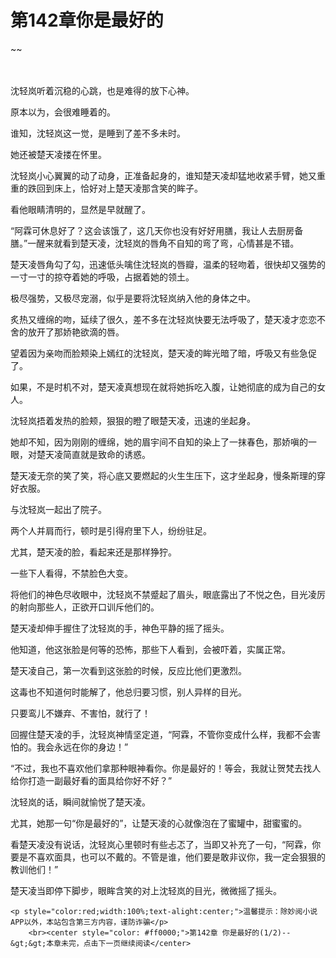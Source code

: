 # 第142章你是最好的
~~
    	    <p name="pagetop" href="javascript:void(0);" onclick="return false" style="line-height: 35px;padding: 10px;color: #333;"> </p><p>沈轻岚听着沉稳的心跳，也是难得的放下心神。</p><p>原本以为，会很难睡着的。</p><p>谁知，沈轻岚这一觉，是睡到了差不多未时。</p><p>她还被楚天凌搂在怀里。</p><p>沈轻岚小心翼翼的动了动身，正准备起身的，谁知楚天凌却猛地收紧手臂，她又重重的跌回到床上，恰好对上楚天凌那含笑的眸子。</p><p>看他眼睛清明的，显然是早就醒了。</p><p>“阿霖可休息好了？这会该饿了，这几天你也没有好好用膳，我让人去厨房备膳。”一醒来就看到楚天凌，沈轻岚的唇角不自知的弯了弯，心情甚是不错。</p><p>楚天凌唇角勾了勾，迅速低头噙住沈轻岚的唇瓣，温柔的轻吻着，很快却又强势的一寸一寸的掠夺着她的呼吸，占据着她的领土。</p><p>极尽强势，又极尽宠溺，似乎是要将沈轻岚纳入他的身体之中。</p><p>炙热又缠绵的吻，延续了很久，差不多在沈轻岚快要无法呼吸了，楚天凌才恋恋不舍的放开了那娇艳欲滴的唇。</p><p>望着因为亲吻而脸颊染上嫣红的沈轻岚，楚天凌的眸光暗了暗，呼吸又有些急促了。</p><p>如果，不是时机不对，楚天凌真想现在就将她拆吃入腹，让她彻底的成为自己的女人。</p><p>沈轻岚捂着发热的脸颊，狠狠的瞪了眼楚天凌，迅速的坐起身。</p><p>她却不知，因为刚刚的缠绵，她的眉宇间不自知的染上了一抹春色，那娇嗔的一眼，对楚天凌简直就是致命的诱惑。</p><p>楚天凌无奈的笑了笑，将心底又要燃起的火生生压下，这才坐起身，慢条斯理的穿好衣服。</p><p>与沈轻岚一起出了院子。</p><p>两个人并肩而行，顿时是引得府里下人，纷纷驻足。</p><p>尤其，楚天凌的脸，看起来还是那样狰狞。</p><p>一些下人看得，不禁脸色大变。</p><p>将他们的神色尽收眼中，沈轻岚不禁蹙起了眉头，眼底露出了不悦之色，目光凌厉的射向那些人，正欲开口训斥他们的。</p><p>楚天凌却伸手握住了沈轻岚的手，神色平静的摇了摇头。</p><p>他知道，他这张脸是何等的恐怖，那些下人看到，会被吓着，实属正常。</p><p>楚天凌自己，第一次看到这张脸的时候，反应比他们更激烈。</p><p>这毒也不知道何时能解了，他总归要习惯，别人异样的目光。</p><p>只要鸾儿不嫌弃、不害怕，就行了！</p><p>回握住楚天凌的手，沈轻岚神情坚定道，“阿霖，不管你变成什么样，我都不会害怕的。我会永远在你的身边！”</p><p>“不过，我也不喜欢他们拿那种眼神看你。你是最好的！等会，我就让贺梵去找人给你打造一副最好看的面具给你好不好？”</p><p>沈轻岚的话，瞬间就愉悦了楚天凌。</p><p>尤其，她那一句“你是最好的”，让楚天凌的心就像泡在了蜜罐中，甜蜜蜜的。</p><p>看楚天凌没有说话，沈轻岚心里顿时有些忐忑了，当即又补充了一句，“阿霖，你要是不喜欢面具，也可以不戴的。不管是谁，他们要是敢非议你，我一定会狠狠的教训他们！”</p><p>楚天凌当即停下脚步，眼眸含笑的对上沈轻岚的目光，微微摇了摇头。</p>
    	
   	<p style="color:red;width:100%;text-alight:center;">温馨提示：除妙阅小说APP以外，本站包含第三方内容，谨防诈骗</p>
    	<br><center style="color: #ff0000;">第142章 你是最好的(1/2)--&gt;&gt;本章未完，点击下一页继续阅读</center>
    	